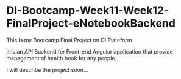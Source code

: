 # DI-Bootcamp-Week11-Week12-FinalProject-eNotebookBackend

This is my Bootcamp Final Project on DI Plateform

It is an API Backend for Front-end Angular application that provide management of health book for any people.

I will describe the project soon...
